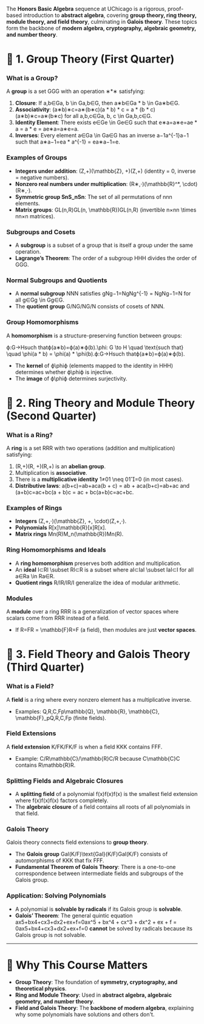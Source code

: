 The **Honors Basic Algebra** sequence at UChicago is a rigorous, proof-based introduction to **abstract algebra**, covering **group theory, ring theory, module theory, and field theory**, culminating in **Galois theory**. These topics form the backbone of **modern algebra, cryptography, algebraic geometry, and number theory**.

# **📌 1. Group Theory (First Quarter)**

### **What is a Group?**

A **group** is a set GGG with an operation ∗*∗ satisfying:

1. **Closure**: If a,b∈Ga, b \in Ga,b∈G, then a∗b∈Ga * b \in Ga∗b∈G.
2. **Associativity**: (a∗b)∗c=a∗(b∗c)(a * b) * c = a * (b * c)(a∗b)∗c=a∗(b∗c) for all a,b,c∈Ga, b, c \in Ga,b,c∈G.
3. **Identity Element**: There exists e∈Ge \in Ge∈G such that e∗a=a∗e=ae * a = a * e = ae∗a=a∗e=a.
4. **Inverses**: Every element a∈Ga \in Ga∈G has an inverse a−1a^{-1}a−1 such that a∗a−1=ea * a^{-1} = ea∗a−1=e.

### **Examples of Groups**

- **Integers under addition**: (Z,+)(\mathbb{Z}, +)(Z,+) (identity = 0, inverse = negative numbers).
- **Nonzero real numbers under multiplication**: (R∗,⋅)(\mathbb{R}^*, \cdot)(R∗,⋅).
- **Symmetric group SnS_nSn​**: The set of all permutations of nnn elements.
- **Matrix groups**: GL(n,R)GL(n, \mathbb{R})GL(n,R) (invertible n×nn \times nn×n matrices).

### **Subgroups and Cosets**

- A **subgroup** is a subset of a group that is itself a group under the same operation.
- **Lagrange’s Theorem**: The order of a subgroup HHH divides the order of GGG.

### **Normal Subgroups and Quotients**

- A **normal subgroup** NNN satisfies gNg−1=NgNg^{-1} = NgNg−1=N for all g∈Gg \in Gg∈G.
- The **quotient group** G/NG/NG/N consists of cosets of NNN.

### **Group Homomorphisms**

A **homomorphism** is a structure-preserving function between groups:

ϕ:G→Hsuch thatϕ(a∗b)=ϕ(a)∗ϕ(b).\phi: G \to H \quad \text{such that} \quad \phi(a * b) = \phi(a) * \phi(b).ϕ:G→Hsuch thatϕ(a∗b)=ϕ(a)∗ϕ(b).

- The **kernel** of ϕ\phiϕ (elements mapped to the identity in HHH) determines whether ϕ\phiϕ is injective.
- The **image** of ϕ\phiϕ determines surjectivity.
# **📌 2. Ring Theory and Module Theory (Second Quarter)**

### **What is a Ring?**

A **ring** is a set RRR with two operations (addition and multiplication) satisfying:

1. (R,+)(R, +)(R,+) is an **abelian group**.
2. Multiplication is **associative**.
3. There is a **multiplicative identity** 1≠01 \neq 01=0 (in most cases).
4. **Distributive laws**: a(b+c)=ab+aca(b + c) = ab + aca(b+c)=ab+ac and (a+b)c=ac+bc(a + b)c = ac + bc(a+b)c=ac+bc.

### **Examples of Rings**

- **Integers** (Z,+,⋅)(\mathbb{Z}, +, \cdot)(Z,+,⋅).
- **Polynomials** R[x]\mathbb{R}[x]R[x].
- **Matrix rings** Mn(R)M_n(\mathbb{R})Mn​(R).

### **Ring Homomorphisms and Ideals**

- A **ring homomorphism** preserves both addition and multiplication.
- An **ideal** I⊂RI \subset RI⊂R is a subset where aI⊂IaI \subset IaI⊂I for all a∈Ra \in Ra∈R.
- **Quotient rings** R/IR/IR/I generalize the idea of modular arithmetic.

### **Modules**

A **module** over a ring RRR is a generalization of vector spaces where scalars come from RRR instead of a field.

- If R=FR = \mathbb{F}R=F (a field), then modules are just **vector spaces**.
# **📌 3. Field Theory and Galois Theory (Third Quarter)**

### **What is a Field?**

A **field** is a ring where every nonzero element has a multiplicative inverse.

- Examples: Q,R,C,Fp\mathbb{Q}, \mathbb{R}, \mathbb{C}, \mathbb{F}_pQ,R,C,Fp​ (finite fields).

### **Field Extensions**

A **field extension** K/FK/FK/F is when a field KKK contains FFF.

- Example: C/R\mathbb{C}/\mathbb{R}C/R because C\mathbb{C}C contains R\mathbb{R}R.

### **Splitting Fields and Algebraic Closures**

- A **splitting field** of a polynomial f(x)f(x)f(x) is the smallest field extension where f(x)f(x)f(x) factors completely.
- The **algebraic closure** of a field contains all roots of all polynomials in that field.

### **Galois Theory**

Galois theory connects field extensions to **group theory**.

- The **Galois group** Gal(K/F)\text{Gal}(K/F)Gal(K/F) consists of automorphisms of KKK that fix FFF.
- **Fundamental Theorem of Galois Theory**: There is a one-to-one correspondence between intermediate fields and subgroups of the Galois group.

### **Application: Solving Polynomials**

- A polynomial is **solvable by radicals** if its Galois group is **solvable**.
- **Galois’ Theorem**: The general quintic equation ax5+bx4+cx3+dx2+ex+f=0ax^5 + bx^4 + cx^3 + dx^2 + ex + f = 0ax5+bx4+cx3+dx2+ex+f=0 **cannot** be solved by radicals because its Galois group is not solvable.

---

# **📌 Why This Course Matters**

- **Group Theory**: The foundation of **symmetry, cryptography, and theoretical physics**.
- **Ring and Module Theory**: Used in **abstract algebra, algebraic geometry, and number theory**.
- **Field and Galois Theory**: The **backbone of modern algebra**, explaining why some polynomials have solutions and others don't.
